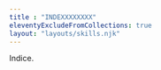 ```yaml
---
title : "INDEXXXXXXXX"
eleventyExcludeFromCollections: true
layout: "layouts/skills.njk"
---
```

Indice.
